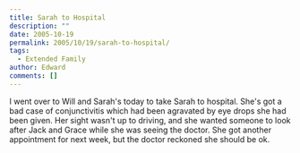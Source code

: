 ```yaml
---
title: Sarah to Hospital
description: ""
date: 2005-10-19
permalink: 2005/10/19/sarah-to-hospital/
tags:
  - Extended Family
author: Edward
comments: []
---
```


I went over to Will and Sarah\'s today to take Sarah to hospital. She\'s
got a bad case of conjunctivitis which had been agravated by eye drops
she had been given. Her sight wasn\'t up to driving, and she wanted
someone to look after Jack and Grace while she was seeing the doctor.
She got another appointment for next week, but the doctor reckoned she
should be ok.

